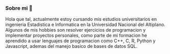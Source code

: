 ### Sobre mi 👋

Hola que tal, actualmente estoy cursando mis estudios universitarios en ingenieria Estadistica e Informatica en la Universidad Nacional del Altiplano.
Algunos de mis hobbies son resolver ejercicios de programacion y implementar proyectos personales, como parte de mi formacion he aprendido a usar lenguajes de programacion como C++, C, R, Python y Javascript, ademas del manejo basico de bases de datos SQL.

